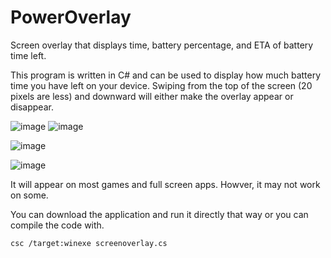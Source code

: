 # PowerOverlay
Screen overlay that displays time, battery percentage, and ETA of battery time left. 

This program is written in C# and can be used to display how much battery time you have left on your device. Swiping from the top of the screen (20 pixels are less) and downward will either make the overlay appear or disappear. 

![image](https://github.com/djware/PowerOverlay/assets/85318457/9581343b-a2c5-4fcc-9b7a-10253e96c972)
![image](https://github.com/djware/PowerOverlay/assets/85318457/df4db609-00fd-411c-b391-43a318e240fc)

![image](https://github.com/djware/PowerOverlay/assets/85318457/b52af806-f251-4d35-9a73-f9d2fb7a1dbc)

![image](https://github.com/djware/PowerOverlay/assets/85318457/2ef713e2-7a5d-4991-ab35-d3deab1ac137)


It will appear on most games and full screen apps. Howver, it may not work on some. 

You can download the application and run it directly that way or you can compile the code with. 
```
csc /target:winexe screenoverlay.cs
```
